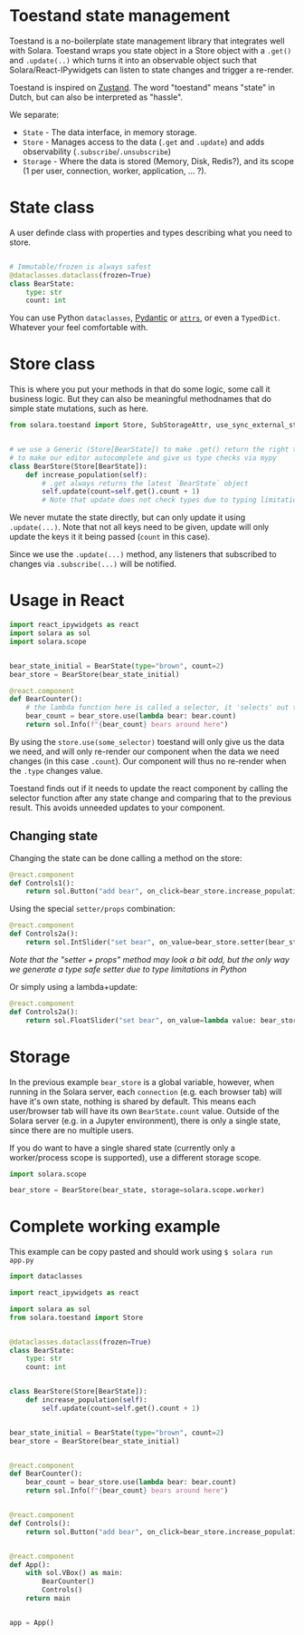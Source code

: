 # Toestand state management
Toestand is a no-boilerplate state management library that integrates well with Solara. Toestand wraps you state object in a Store object with a `.get()` and `.update(..)` which turns it into an observable object such that Solara/React-IPywidgets can listen to state changes and trigger a re-render.

Toestand is inspired on [Zustand](https://github.com/pmndrs/zustand).  The word "toestand" means "state" in Dutch, but can also be interpreted as "hassle".

We separate:

   * `State` - The data interface, in memory storage.
   * `Store` - Manages access to the data (`.get` and `.update`) and adds observability (`.subscribe`/`.unsubscribe`)
   * `Storage` - Where the data is stored (Memory, Disk, Redis?), and its scope (1 per user, connection, worker, application, ... ?).

# State class

A user definde class with properties and types describing what you need to store.

```python

# Immutable/frozen is always safest
@dataclasses.dataclass(frozen=True)
class BearState:
    type: str
    count: int

```

You can use Python `dataclasses`, [Pydantic](https://pydantic-docs.helpmanual.io/) or [`attrs`](https://www.attrs.org/en/stable/), or even a `TypedDict`. Whatever your feel comfortable with.


# Store class

This is where you put your methods in that do some logic, some call it business logic. But they can also be meaningful methodnames that do simple state mutations, such as here.

```python
from solara.toestand import Store, SubStorageAttr, use_sync_external_store


# we use a Generic (Store[BearState]) to make .get() return the right type
# to make our editor autocomplete and give us type checks via mypy
class BearStore(Store[BearState]):
    def increase_population(self):
        # .get always returns the latest `BearState` object
        self.update(count=self.get().count + 1)
        # Note that update does not check types due to typing limitations in Python
```

We never mutate the state directly, but can only update it using `.update(...)`. Note that not all keys need to be given,  update will only update the keys it it being passed (`count` in this case).

Since we use the `.update(...)` method, any listeners that subscribed to changes via `.subscribe(...)` will be notified.



# Usage in React

```python
import react_ipywidgets as react
import solara as sol
import solara.scope


bear_state_initial = BearState(type="brown", count=2)
bear_store = BearStore(bear_state_initial)

@react.component
def BearCounter():
    # the lambda function here is called a selector, it 'selects' out the state you want
    bear_count = bear_store.use(lambda bear: bear.count)
    return sol.Info(f"{bear_count} bears around here")

```

By using the `store.use(some_selector)` toestand will only give us the data we need, and will only re-render our component when the data we need changes (in this case `.count`). Our component will thus no re-render when the `.type` changes value.

Toestand finds out if it needs to update the react component by calling the selector function after any state change and comparing that to the previous result. This avoids unneeded updates to your component.



## Changing state

Changing the state can be done calling a method on the store:

```py
@react.component
def Controls1():
    return sol.Button("add bear", on_click=bear_store.increase_population)
```

Using the special `setter/props` combination:
```py
@react.component
def Controls2a():
    return sol.IntSlider("set bear", on_value=bear_store.setter(bear_store.props.count))
```
*Note that the "setter + props" method may look a bit odd, but the only way we generate a type safe setter due to type limitations in Python*


Or simply using a lambda+update:
```py
@react.component
def Controls2a():
    return sol.FloatSlider("set bear", on_value=lambda value: bear_store.update(count=value))

```

# Storage

In the previous example `bear_store` is a global variable, however, when running in the Solara server, each `connection` (e.g. each browser tab) will have it's own state, nothing is shared by default. This means each user/browser tab will have its own `BearState.count` value.
Outside of the Solara server (e.g. in a Jupyter environment), there is only a single state, since there are no multiple users.

If you do want to have a single shared state (currently only a worker/process scope is supported), use a different storage scope.

```py
import solara.scope

bear_store = BearStore(bear_state, storage=solara.scope.worker)
```

# Complete working example

This example can be copy pasted and should work using `$ solara run app.py`

```py
import dataclasses

import react_ipywidgets as react

import solara as sol
from solara.toestand import Store


@dataclasses.dataclass(frozen=True)
class BearState:
    type: str
    count: int


class BearStore(Store[BearState]):
    def increase_population(self):
        self.update(count=self.get().count + 1)


bear_state_initial = BearState(type="brown", count=2)
bear_store = BearStore(bear_state_initial)


@react.component
def BearCounter():
    bear_count = bear_store.use(lambda bear: bear.count)
    return sol.Info(f"{bear_count} bears around here")


@react.component
def Controls():
    return sol.Button("add bear", on_click=bear_store.increase_population)


@react.component
def App():
    with sol.VBox() as main:
        BearCounter()
        Controls()
    return main


app = App()
```

<!-- TODO: solara try link -->
